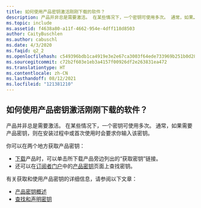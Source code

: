```yaml
---
title: 如何使用产品密钥激活刚刚下载的软件？
description: 产品并非总是需要激活。 在某些情况下，一个密钥可使用多次。 通常，如果…
ms.topic: include
ms.assetid: f4638a80-a11f-4662-954e-4dff118d8503
author: CaityBuschlen
ms.author: cabuschl
ms.date: 4/3/2020
ms.faqid: q2_2
ms.openlocfilehash: c549396bdb1ca4919e3e2e67ca3003f64ede733969b251b0d28d1851bad81030
ms.sourcegitcommit: c72b2f603e1eb3a4157f00926df2e263831ea472
ms.translationtype: HT
ms.contentlocale: zh-CN
ms.lasthandoff: 08/12/2021
ms.locfileid: "121381210"
---
```

## <a name="how-do-i-activate-the-software-i-just-downloaded-using-product-keys"></a>如何使用产品密钥激活刚刚下载的软件？

产品并非总是需要激活。 在某些情况下，一个密钥可使用多次。 通常，如果需要产品密钥，则在安装过程中或首次使用时会要求你输入该密钥。

你可以在两个地方获取产品密钥：

- [下载](https://my.visualstudio.com/downloads)产品时，可以单击所下载产品旁边列出的“获取密钥”链接。
- 还可以在[订阅者门户](https://my.visualstudio.com/benefits)中的[产品密钥](https://my.visualstudio.com/ProductKeys)页面上查找密钥。

有关获取和使用产品密钥的详细信息，请参阅以下文章：

- [产品密钥概述](https://docs.microsoft.com/visualstudio/subscriptions/product-keys)
- [查找和声明密钥](https://docs.microsoft.com/visualstudio/subscriptions/find-keys)
